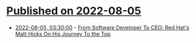 # [Published on 2022-08-05](index.md)

* [2022-08-05, 03:30:00](https://linux.slashdot.org/story/22/08/04/2119227/from-software-developer-to-ceo-red-hats-matt-hicks-on-his-journey-to-the-top?utm_source=rss1.0mainlinkanon&utm_medium=feed) - [From Software Developer To CEO: Red Hat's Matt Hicks On His Journey To the Top](https://linux.slashdot.org/story/22/08/04/2119227/from-software-developer-to-ceo-red-hats-matt-hicks-on-his-journey-to-the-top?utm_source=rss1.0mainlinkanon&utm_medium=feed)
